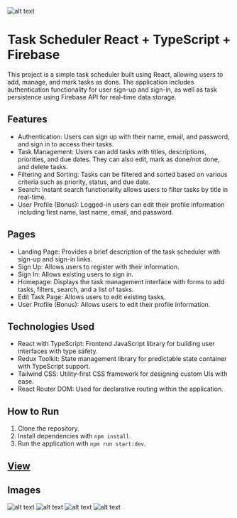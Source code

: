 ![alt text](https://res.cloudinary.com/driq6cudi/image/upload/v1711391888/iz10emezzqthpahkzsrk.png)
# Task Scheduler React + TypeScript + Firebase

This project is a simple task scheduler built using React, allowing users to add, manage, and mark tasks as done. The application includes authentication functionality for user sign-up and sign-in, as well as task persistence using Firebase API for real-time data storage.

## Features
- Authentication: Users can sign up with their name, email, and password, and sign in to access their tasks.
- Task Management: Users can add tasks with titles, descriptions, priorities, and due dates. They can also edit, mark as done/not done, and delete tasks.
- Filtering and Sorting: Tasks can be filtered and sorted based on various criteria such as priority, status, and due date.
- Search: Instant search functionality allows users to filter tasks by title in real-time.
- User Profile (Bonus): Logged-in users can edit their profile information including first name, last name, email, and password.

## Pages
- Landing Page: Provides a brief description of the task scheduler with sign-up and sign-in links.
- Sign Up: Allows users to register with their information.
- Sign In: Allows existing users to sign in.
- Homepage: Displays the task management interface with forms to add tasks, filters, search, and a list of tasks.
- Edit Task Page: Allows users to edit existing tasks.
- User Profile (Bonus): Allows users to edit their profile information.

## Technologies Used
- React with TypeScript: Frontend JavaScript library for building user interfaces with type safety.
- Redux Toolkit: State management library for predictable state container with TypeScript support.
- Tailwind CSS: Utility-first CSS framework for designing custom UIs with ease.
- React Router DOM: Used for declarative routing within the application.

## How to Run
1. Clone the repository.
2. Install dependencies with ```npm install```.
4. Run the application with ```npm run start:dev```.

## [View](https://react-firebase-task-scheduler.vercel.app/)

## Images

![alt text](https://res.cloudinary.com/driq6cudi/image/upload/v1711391888/iz10emezzqthpahkzsrk.png)
![alt text](https://res.cloudinary.com/driq6cudi/image/upload/v1711391884/xv4xqgbtkiwccfkf3gtr.png)
![alt text](https://res.cloudinary.com/driq6cudi/image/upload/v1711391885/bz2eqlslp9c9bttzzzzv.png)
![alt text](https://res.cloudinary.com/driq6cudi/image/upload/v1711391885/fk4ss3ihcctdgx8zbbqa.png)
